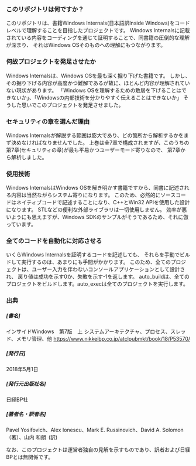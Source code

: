 ﻿
### このリポジトリは何ですか？
このリポジトリは、書籍Windows Internals(日本語訳Inside Windows)をコードレベルで理解することを目指したプロジェクトです。
Windows Internalsに記載されている内容をコーディングを通じて証明することで、同書籍の圧倒的な理解が深まり、
それはWindows OSそのものへの理解にもつながります。

### 何故プロジェクトを発足させたか
Windows Internalsは、Windows OSを最も深く掘り下げた書籍です。
しかし、その掘り下げる内容が高度かつ難解であるが故に、ほとんど内容が理解されていない現状があります。
「Windows OSを理解するための敷居を下げることはできないか」、「Windowsの内部技術を分かりやすく伝えることはできないか」
そうした思いでこのプロジェクトを発足させました。

### セキュリティの章を選んだ理由
Windows Internalsが解説する範囲は膨大であり、どの箇所から解析するかをまず決めなければなりませんでした。
上巻は全7章で構成されますが、このうちの第7章(セキュリティの章)が最も平易かつユーザーモード寄りなので、
第7章から解析しました。

### 使用技術
Windows InternalsはWindows OSを解き明かす書籍ですから、同書に記述される内容は当然ながらシステム寄りになります。
このため、必然的にソースコードはネイティブコードで記述することになり、C++とWin32 APIを使用した設計になります。
STLなどの便利な外部ライブラリは一切使用しません。
効率が悪いようにも思えますが、Windows SDKのサンプルがそうであるため、それに倣っています。

### 全てのコードを自動化に対応させる
いくらWindows Internalsを証明するコードを記述しても、
それらを手動でビルドして実行するのは、あまりにも手間がかかります。
このため、全てのプロジェクトは、ユーザー入力を伴わないコンソールアプリケーションとして設計され、
戻り値は成功を示す0か、失敗を示す-1を返します。
auto_buildは、全てのプロジェクトをビルドします。auto_execは全てのプロジェクトを実行します。

### 出典
##### [書名]
インサイドWindows　第7版　上 システムアーキテクチャ、プロセス、スレッド、メモリ管理、他
https://www.nikkeibp.co.jp/atclpubmkt/book/18/P53570/
##### [発行日]
2018年5月1日
##### [発行元出版社名]
日経BP社
##### [著者名・訳者名]
Pavel Yosifovich、Alex Ionescu、Mark E. Russinovich、David A. Solomon（著）、山内 和朗 (訳)

なお、このプロジェクトは運営者独自の見解を示すものであり、訳者および日経BPとは無関係です。